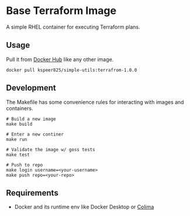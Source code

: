 # Base Terraform Image
A simple RHEL container for executing Terraform plans.

## Usage
Pull it from [Docker Hub](https://hub.docker.com/r/kspeer825/simple-utils/tags) like any other image.

```
docker pull kspeer825/simple-utils:terrafrom-1.0.0
```

## Development
The Makefile has some convenience rules for interacting with images and containers.
```
# Build a new image
make build

# Enter a new continer
make run

# Validate the image w/ goss tests
make test

# Push to repo
make login username=<your-username>
make push repo=<your-repo>
```

## Requirements
 - Docker and its runtime env like Docker Desktop or [Colima](https://github.com/abiosoft/colima?tab=readme-ov-file#getting-started)
